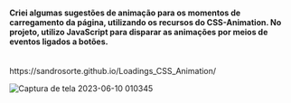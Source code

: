 <h4>Criei algumas sugestões de animação para os momentos de carregamento da página, utilizando os recursos do CSS-Animation. No projeto, utilizo JavaScript para disparar as animações por meios de eventos ligados a botões.</h4><br>
https://sandrosorte.github.io/Loadings_CSS_Animation/

![Captura de tela 2023-06-10 010345](https://github.com/SandroSorte/Loadings_CSS_Animation/assets/108229719/5a79c196-91ac-4e3f-bc7b-98e8860cb839)
